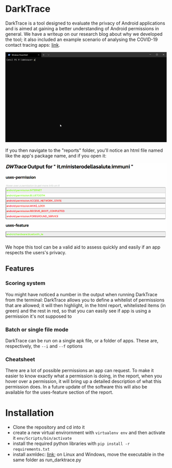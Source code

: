 # DarkTrace
DarkTrace is a tool designed to evaluate the privacy of Android applications and is aimed at gaining a better understanding of Android permissions in general. We have a  writeup on our research blog about why we developed the tool; it also included an example scenario of analysing the COVID-19 contact tracing apps: [link]().

![usage example](media/../readme_media/terminal_example.gif)

If you then navigate to the "reports" folder, you'll notice an html file named like the app's package name, and if you open it:

![usage example](readme_media/output_example.gif)

We hope this tool can be a valid aid to assess quickly and easily if an app respects the users's privacy. 

## Features
### Scoring system
You might have noticed a number in the output when running DarkTrace from the terminal: DarkTrace allows you to define a whitelist of permissions that are allowed; it will then highlight, in the html report, whitelisted items (in green) and the rest in red, so that you can easily see if app is using a permission it's not supposed to

### Batch or single file mode
DarkTrace can be run on a single apk file, or a folder of apps. These are, respectively, the ```--i``` and ```--f``` options

### Cheatsheet
There are a lot of possible permissions an app can request. To make it easier to know exactly what a permission is doing, in the report, when you hover over a permission, it will bring up a detailed description of what this permission does. In a future update of the software this will also be available for the uses-feature section of the report. 

# Installation
* Clone the repository and cd into it
* create a new virtual envirornment with ```virtualenv env``` and then activate it ```env/Scripts/bin/activate```
* install the required python libraries with ```pip install -r requirements.txt```
* install axmldec: [link](https://github.com/ytsutano/axmldec); on Linux and Windows, move the executable in the same folder as run_darktrace.py
